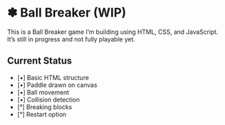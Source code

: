 # ✽ Ball Breaker (WIP)

This is a Ball Breaker game I’m building using HTML, CSS, and JavaScript.
It’s still in progress and not fully playable yet.

## Current Status
- [•] Basic HTML structure
- [•] Paddle drawn on canvas
- [•] Ball movement
- [•] Collision detection
- [°] Breaking blocks
- [°] Restart option

